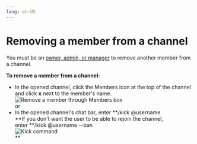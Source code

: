```yaml
---
lang: en-US
---
```


# Removing a member from a channel

You must be an [owner, admin, or manager](/members/member-types) to remove another member from a channel.

**To remove a member from a channel:**

-   In the opened channel, click the Members icon at the top of the channel and click **x** next to the member's name.  
    ![Remove a member through Members box](../../assets/members/removing-a-member-from-a-channel/remove-a-member-through-members-box.png)  
    or
-   In the opened channel's chat bar, enter **/kick @username  
    **If you don't want the user to be able to rejoin the channel, enter **/kick @username --ban  
    ![Kick command](../../assets/members/removing-a-member-from-a-channel/kick-command.png)  
    **